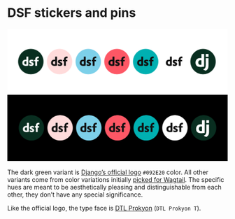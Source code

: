 # DSF stickers and pins

![Seven sicker variations, repeated over two rows, with white and black background](./all-pins-preview.png)

The dark green variant is [Django’s official logo](https://www.djangoproject.com/community/logos/) `#092E20` color. All other variants come from color variations initially [picked for Wagtail](https://github.com/wagtail/brand/tree/main/stickers). The specific hues are meant to be aesthetically pleasing and distinguishable from each other, they don’t have any special significance.

Like the official logo, the type face is [DTL Prokyon](https://www.dutchtypelibrary.nl/Prokyon_rdrct.html) (`DTL Prokyon T`).
